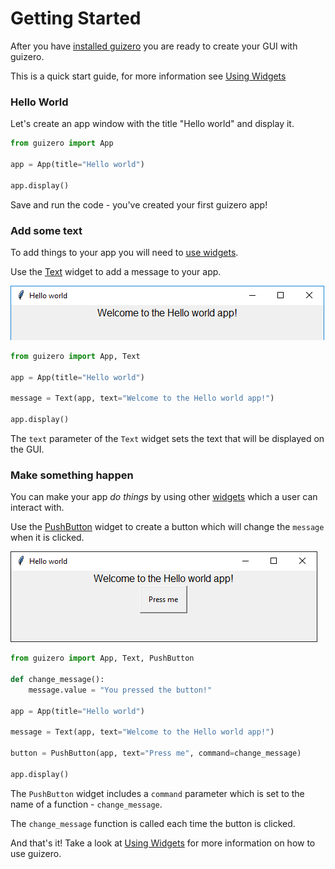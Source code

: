 # Getting Started

After you have [installed guizero](index.md) you are ready to create your GUI with guizero.

This is a quick start guide, for more information see [Using Widgets](usingwidgets.md)

### Hello World

Let's create an app window with the title "Hello world" and display it.

```python
from guizero import App

app = App(title="Hello world")

app.display()
```

Save and run the code - you've created your first guizero app!

### Add some text

To add things to your app you will need to [use widgets](usingwidgets.md). 

Use the [Text](text.md) widget to add a message to your app. 

![Hello world app](images/hello-world.png)

```python
from guizero import App, Text

app = App(title="Hello world")

message = Text(app, text="Welcome to the Hello world app!")

app.display()
```

The `text` parameter of the `Text` widget sets the text that will be displayed on the GUI.

### Make something happen

You can make your app *do things* by using other [widgets](widgetoverview.md) which a user can interact with.

Use the [PushButton](pushbutton.md) widget to create a button which will change the `message` when it is clicked.

![Hello world app with a button which says 'Press me'](images/hello-world-button.png)

```python
from guizero import App, Text, PushButton

def change_message():
    message.value = "You pressed the button!"

app = App(title="Hello world")

message = Text(app, text="Welcome to the Hello world app!")

button = PushButton(app, text="Press me", command=change_message)

app.display()
```

The `PushButton` widget includes a `command` parameter which is set to the name of a function - `change_message`. 

The `change_message` function is called each time the button is clicked.

And that's it! Take a look at [Using Widgets](usingwidgets.md) for more information on how to use guizero. 
